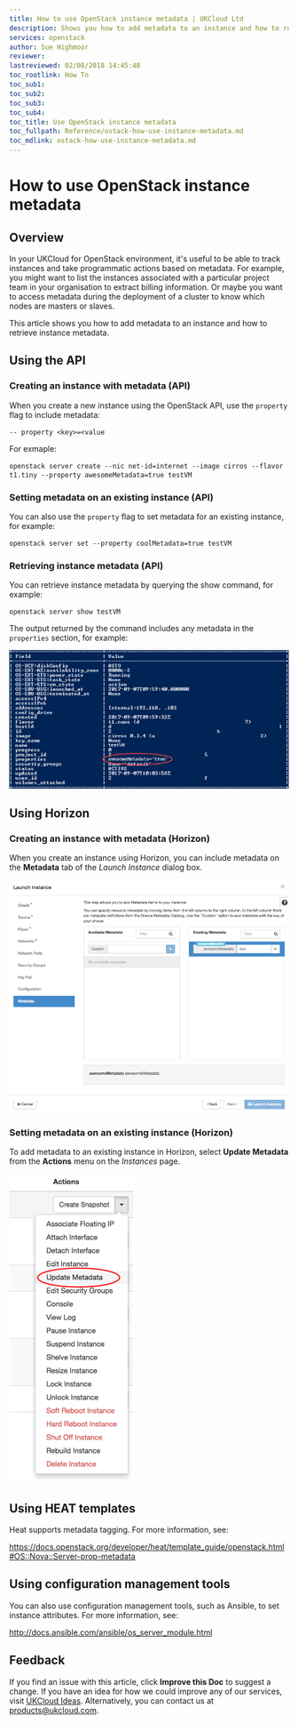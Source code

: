 ```yaml
---
title: How to use OpenStack instance metadata | UKCloud Ltd
description: Shows you how to add metadata to an instance and how to retrieve instance metadata
services: openstack
author: Sue Highmoor
reviewer:
lastreviewed: 02/08/2018 14:45:48
toc_rootlink: How To
toc_sub1:
toc_sub2:
toc_sub3:
toc_sub4:
toc_title: Use OpenStack instance metadata
toc_fullpath: Reference/ostack-how-use-instance-metadata.md
toc_mdlink: ostack-how-use-instance-metadata.md
---
```


# How to use OpenStack instance metadata

## Overview

In your UKCloud for OpenStack environment, it's useful to be able to track instances and take programmatic actions based on metadata. For example, you might want to list the instances associated with a particular project team in your organisation to extract billing information. Or maybe you want to access metadata during the deployment of a cluster to know which nodes are masters or slaves.

This article shows you how to add metadata to an instance and how to retrieve instance metadata.

## Using the API

### Creating an instance with metadata (API)

When you create a new instance using the OpenStack API, use the `property` flag to include metadata:

    -- property <key>=<value

For exmaple:

    openstack server create --nic net-id=internet --image cirros --flavor t1.tiny --property awesomeMetadata=true testVM

### Setting metadata on an existing instance (API)

You can also use the `property` flag to set metadata for an existing instance, for example:

    openstack server set --property coolMetadata=true testVM

### Retrieving instance metadata (API)

You can retrieve instance metadata by querying the show command, for example:

    openstack server show testVM

The output returned by the command includes any metadata in the `properties` section, for example:

![](images/ostack-cli-instance-metadata.png)

## Using Horizon

### Creating an instance with metadata (Horizon)

When you create an instance using Horizon, you can include metadata on the **Metadata** tab of the *Launch Instance* dialog box.

![](images/ostack-horizon_instance_metadata_create.png)

### Setting metadata on an existing instance (Horizon)

To add metadata to an existing instance in Horizon, select **Update Metadata** from the **Actions** menu on the *Instances* page.

![](images/ostack-horizon_instance_metadata_edit.png)

## Using HEAT templates

Heat supports metadata tagging. For more information, see:

<https://docs.openstack.org/developer/heat/template_guide/openstack.html#OS::Nova::Server-prop-metadata>

## Using configuration management tools

You can also use configuration management tools, such as Ansible, to set instance attributes. For more information, see:

<http://docs.ansible.com/ansible/os_server_module.html>

## Feedback

If you find an issue with this article, click **Improve this Doc** to suggest a change. If you have an idea for how we could improve any of our services, visit [UKCloud Ideas](https://ideas.ukcloud.com). Alternatively, you can contact us at <products@ukcloud.com>.
